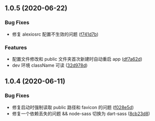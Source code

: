 ## 1.0.5 (2020-06-22)

### Bug Fixes

- 修复 alexiosrc 配置不生效的问题 ([f741d7b](https://github.com/alexiosjs/alexios/commit/f741d7b2fb1fa3a1bb2ec659f8b95a0a31ce7521))

### Features

- 配置文件修改和 public 文件夹首次新建时自动重启 app ([df7a62d](https://github.com/alexiosjs/alexios/commit/df7a62d70b9ec1cebdcf2e5f563a3994d055fe28))
- dev 环境 className 可读 ([32d978d](https://github.com/alexiosjs/alexios/commit/32d978d95faa317e5ff32f622f6aac2820bfd1dd))

## 1.0.4 (2020-06-11)

### Bug Fixes

- 修复启动时强制读取 public 路径和 favicon 的问题 ([f028e5d](https://github.com/alexiosjs/alexios/commit/f028e5d7fba5712ebd3aa9c29aa4323d8a4831aa))
- 修复一个依赖丢失的问题 && node-sass 切换为 dart-sass ([8cb23d8](https://github.com/alexiosjs/alexios/commit/8cb23d88039b6ba6f286f6bc90f264e718b705f6))

